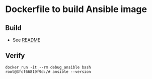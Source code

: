 # Dockerfile to build Ansible image

## Build

- See [README](./README.md)

## Verify

```
docker run -it --rm debug_ansible bash
root@3fcf66819f9d:/# ansible --version
```

